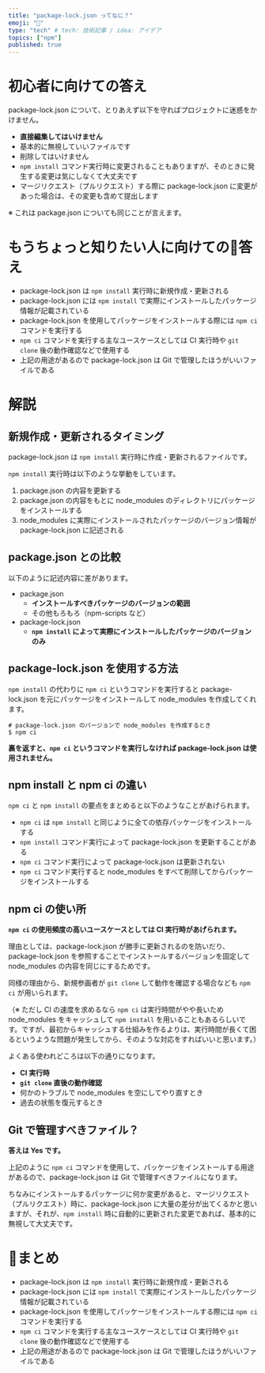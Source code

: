 ```yaml
---
title: "package-lock.json ってなに？"
emoji: "🔖"
type: "tech" # tech: 技術記事 / idea: アイデア
topics: ["npm"]
published: true
---
```

# 初心者に向けての答え

package-lock.json について、とりあえず以下を守ればプロジェクトに迷惑をかけません。

- **直接編集してはいけません**
- 基本的に無視していいファイルです
- 削除してはいけません
- `npm install` コマンド実行時に変更されることもありますが、そのときに発生する変更は気にしなくて大丈夫です
- マージリクエスト（プルリクエスト）する際に package-lock.json に変更があった場合は、その変更も含めて提出します

※ これは package.json についても同じことが言えます。

# もうちょっと知りたい人に向けての答え

- package-lock.json は `npm install` 実行時に新規作成・更新される
- package-lock.json には `npm install` で実際にインストールしたパッケージ情報が記載されている
- package-lock.json を使用してパッケージをインストールする際には `npm ci` コマンドを実行する
- `npm ci` コマンドを実行する主なユースケースとしては CI 実行時や `git clone` 後の動作確認などで使用する
- 上記の用途があるので package-lock.json は Git で管理したほうがいいファイルである

# 解説

## 新規作成・更新されるタイミング

package-lock.json は `npm install` 実行時に作成・更新されるファイルです。

`npm install` 実行時は以下のような挙動をしています。

1. package.json の内容を更新する
2. package.json の内容をもとに node_modules のディレクトリにパッケージをインストールする
3. node_modules に実際にインストールされたパッケージのバージョン情報が package-lock.json に記述される

## package.json との比較

以下のように記述内容に差があります。

- package.json
  - **インストールすべきパッケージのバージョンの範囲**
  - その他もろもろ（npm-scripts など）
- package-lock.json
  - **`npm install` によって実際にインストールしたパッケージのバージョンのみ**


## package-lock.json を使用する方法

`npm install` の代わりに `npm ci` というコマンドを実行すると package-lock.json を元にパッケージをインストールして node_modules を作成してくれます。

```shell
# package-lock.json のバージョンで node_modules を作成するとき
$ npm ci
```

**裏を返すと、`npm ci` というコマンドを実行しなければ package-lock.json は使用されません。**

## npm install と npm ci の違い

`npm ci` と `npm install` の要点をまとめると以下のようなことがあげられます。

- `npm ci` は `npm install` と同じように全ての依存パッケージをインストールする
- `npm install` コマンド実行によって package-lock.json を更新することがある
- `npm ci` コマンド実行によって package-lock.json は更新されない
- `npm ci` コマンド実行すると node_modules をすべて削除してからパッケージをインストールする

## npm ci の使い所

**`npm ci` の使用頻度の高いユースケースとしては CI 実行時があげられます。**

理由としては、package-lock.json が勝手に更新されるのを防いだり、package-lock.json を参照することでインストールするバージョンを固定して node_modules の内容を同じにするためです。

同様の理由から、新規参画者が `git clone` して動作を確認する場合なども `npm ci` が用いられます。

（※ ただし CI の速度を求めるなら `npm ci` は実行時間がやや長いため node_modules をキャッシュして `npm install` を用いることもあるらしいです。ですが、最初からキャッシュする仕組みを作るよりは、実行時間が長くて困るというような問題が発生してから、そのような対応をすればいいと思います。）


よくある使われどころは以下の通りになります。

- **CI 実行時**
- **`git clone` 直後の動作確認**
- 何かのトラブルで node_modules を空にしてやり直すとき
- 過去の状態を復元するとき

## Git で管理すべきファイル？

**答えは Yes です。**

上記のように `npm ci` コマンドを使用して、パッケージをインストールする用途があるので、package-lock.json は Git で管理すべきファイルになります。

ちなみにインストールするパッケージに何か変更があると、マージリクエスト（プルリクエスト）時に、package-lock.json に大量の差分が出てくるかと思いますが、それが、`npm install` 時に自動的に更新された変更であれば、基本的に無視して大丈夫です。

# まとめ

- package-lock.json は `npm install` 実行時に新規作成・更新される
- package-lock.json には `npm install` で実際にインストールしたパッケージ情報が記載されている
- package-lock.json を使用してパッケージをインストールする際には `npm ci` コマンドを実行する
- `npm ci` コマンドを実行する主なユースケースとしては CI 実行時や `git clone` 後の動作確認などで使用する
- 上記の用途があるので package-lock.json は Git で管理したほうがいいファイルである



